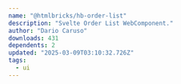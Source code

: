 ```yaml
---
name: "@htmlbricks/hb-order-list"
description: "Svelte Order List WebComponent."
author: "Dario Caruso"
downloads: 431
dependents: 2
updated: "2025-03-09T03:10:32.726Z"
tags: 
  - ui
---
```

